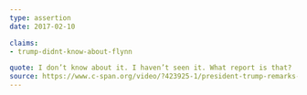 ```yaml
---
type: assertion
date: 2017-02-10

claims:
- trump-didnt-know-about-flynn

quote: I don’t know about it. I haven’t seen it. What report is that?
source: https://www.c-span.org/video/?423925-1/president-trump-remarks-air-force-one
---
```

